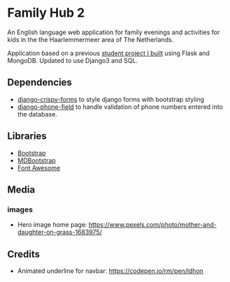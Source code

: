 # Family Hub 2

An English language web application for family evenings and activities for kids in the the Haarlemmermeer area of The Netherlands. 

Application based on a previous [student project I built](https://github.com/AJGreaves/familyhub) using Flask and MongoDB. Updated to use Django3 and SQL.

## Dependencies
- [django-crispy-forms](https://pypi.org/project/django-crispy-forms/) to style django forms with bootstrap styling
- [django-phone-field](https://pypi.org/project/django-phone-field/) to handle validation of phone numbers entered into the database.

## Libraries
- [Bootstrap](https://getbootstrap.com/)
- [MDBootstrap](https://mdbootstrap.com/)
- [Font Awesome](https://fontawesome.com/)

## Media
### images
- Hero image home page: https://www.pexels.com/photo/mother-and-daughter-on-grass-1683975/

## Credits
- Animated underline for navbar: https://codepen.io/rm/pen/ldhon